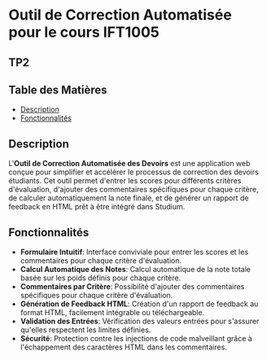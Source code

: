 # Outil de Correction Automatisée pour le cours IFT1005
## TP2

## Table des Matières
- [Description](#description)
- [Fonctionnalités](#fonctionnalités)
  
## Description

L'**Outil de Correction Automatisée des Devoirs** est une application web conçue pour simplifier et accélérer le processus de correction des devoirs étudiants. Cet outil permet d'entrer les scores pour différents critères d'évaluation, d'ajouter des commentaires spécifiques pour chaque critère, de calculer automatiquement la note finale, et de générer un rapport de feedback en HTML prêt à être intégré dans Studium.

## Fonctionnalités

- **Formulaire Intuitif**: Interface conviviale pour entrer les scores et les commentaires pour chaque critère d'évaluation.
- **Calcul Automatique des Notes**: Calcul automatique de la note totale basée sur les poids définis pour chaque critère.
- **Commentaires par Critère**: Possibilité d'ajouter des commentaires spécifiques pour chaque critère d'évaluation.
- **Génération de Feedback HTML**: Création d'un rapport de feedback au format HTML, facilement intégrable ou téléchargeable.
- **Validation des Entrées**: Vérification des valeurs entrées pour s'assurer qu'elles respectent les limites définies.
- **Sécurité**: Protection contre les injections de code malveillant grâce à l'échappement des caractères HTML dans les commentaires.
